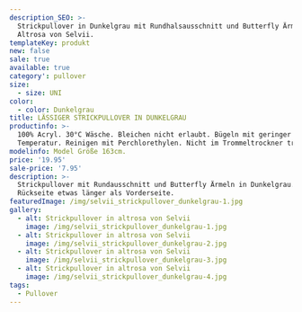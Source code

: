 ```yaml
---
description_SEO: >-
  Strickpullover in Dunkelgrau mit Rundhalsausschnitt und Butterfly Ärmeln in
  Altrosa von Selvii.
templateKey: produkt
new: false
sale: true
available: true
category': pullover
size:
  - size: UNI
color:
  - color: Dunkelgrau
title: LÄSSIGER STRICKPULLOVER IN DUNKELGRAU
productinfo: >-
  100% Acryl. 30°C Wäsche. Bleichen nicht erlaubt. Bügeln mit geringer
  Temperatur. Reinigen mit Perchlorethylen. Nicht im Trommeltrockner trocknen.
modelinfo: Model Größe 163cm.
price: '19.95'
sale-price: '7.95'
description: >-
  Strickpullover mit Rundausschnitt und Butterfly Ärmeln in Dunkelgrau.
  Rückseite etwas länger als Vorderseite.
featuredImage: /img/selvii_strickpullover_dunkelgrau-1.jpg
gallery:
  - alt: Strickpullover in altrosa von Selvii
    image: /img/selvii_strickpullover_dunkelgrau-1.jpg
  - alt: Strickpullover in altrosa von Selvii
    image: /img/selvii_strickpullover_dunkelgrau-2.jpg
  - alt: Strickpullover in altrosa von Selvii
    image: /img/selvii_strickpullover_dunkelgrau-3.jpg
  - alt: Strickpullover in altrosa von Selvii
    image: /img/selvii_strickpullover_dunkelgrau-4.jpg
tags:
  - Pullover
---
```


